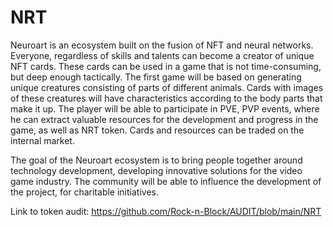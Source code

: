 # NRT
Neuroart is an ecosystem built on the fusion of NFT and neural networks. Everyone, regardless of skills and talents can become a creator of unique NFT cards. These cards can be used in a game that is not time-consuming, but deep enough tactically. 
The first game will be based on generating unique creatures consisting of parts of different animals. Cards with images of these creatures will have characteristics according to the body parts that make it up. The player will be able to participate in PVE, PVP events, where he can extract valuable resources for the development and progress in the game, as well as NRT token. Cards and resources can be traded on the internal market.

The goal of the Neuroart ecosystem is to bring people together around technology development, developing innovative solutions for the video game industry. 
The community will be able to influence the development of the project, for charitable initiatives. 

Link to token audit:
https://github.com/Rock-n-Block/AUDIT/blob/main/NRT

